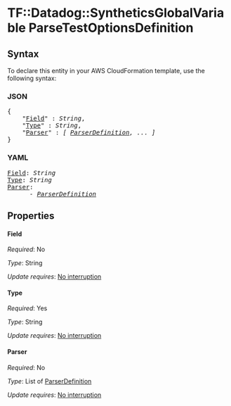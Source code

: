 # TF::Datadog::SyntheticsGlobalVariable ParseTestOptionsDefinition

## Syntax

To declare this entity in your AWS CloudFormation template, use the following syntax:

### JSON

<pre>
{
    "<a href="#field" title="Field">Field</a>" : <i>String</i>,
    "<a href="#type" title="Type">Type</a>" : <i>String</i>,
    "<a href="#parser" title="Parser">Parser</a>" : <i>[ <a href="parserdefinition.md">ParserDefinition</a>, ... ]</i>
}
</pre>

### YAML

<pre>
<a href="#field" title="Field">Field</a>: <i>String</i>
<a href="#type" title="Type">Type</a>: <i>String</i>
<a href="#parser" title="Parser">Parser</a>: <i>
      - <a href="parserdefinition.md">ParserDefinition</a></i>
</pre>

## Properties

#### Field

_Required_: No

_Type_: String

_Update requires_: [No interruption](https://docs.aws.amazon.com/AWSCloudFormation/latest/UserGuide/using-cfn-updating-stacks-update-behaviors.html#update-no-interrupt)

#### Type

_Required_: Yes

_Type_: String

_Update requires_: [No interruption](https://docs.aws.amazon.com/AWSCloudFormation/latest/UserGuide/using-cfn-updating-stacks-update-behaviors.html#update-no-interrupt)

#### Parser

_Required_: No

_Type_: List of <a href="parserdefinition.md">ParserDefinition</a>

_Update requires_: [No interruption](https://docs.aws.amazon.com/AWSCloudFormation/latest/UserGuide/using-cfn-updating-stacks-update-behaviors.html#update-no-interrupt)

